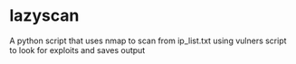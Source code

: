 # lazyscan
A python script that uses nmap to scan from ip_list.txt using vulners script to look for exploits and saves output 
